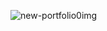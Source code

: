                        
![new-portfolio0img](https://user-images.githubusercontent.com/87043491/191300161-31253b0a-fd85-41d6-b5af-c2dbe527c7a4.png)
